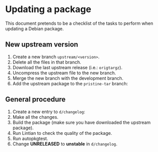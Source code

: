 # Updating a package
This document pretends to be a checklist of the tasks to perform when updating a Debian package.

## New upstream version
1. Create a new branch `upstream/<version>`.
2. Delete all the files in that branch.
3. Download the last upstream release (i.e.: `origtargz`).
4. Uncompress the upstream file to the new branch.
5. Merge the new branch with the development branch.
6. Add the upstream package to the `pristine-tar` branch:

## General procedure
1. Create a new entry to `d/changelog`:
2. Make all the changes.
3. Build the package (make sure you have downloaded the upstream package).
4. Run Lintian to check the quality of the package.
5. Run autopkgtest. 
6. Change **UNRELEASED** to **unstable** in `d/changelog`.
